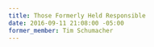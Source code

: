 ```yaml
---
title: Those Formerly Held Responsible
date: 2016-09-11 21:08:00 -05:00
former_member: Tim Schumacher
---
```


